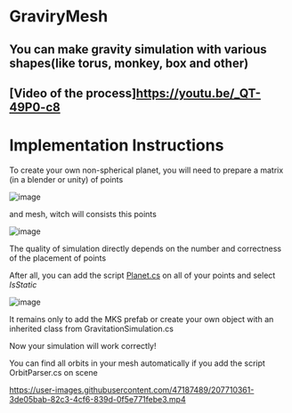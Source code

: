 # GraviryMesh

## You can make gravity simulation with various shapes(like torus, monkey, box and other) ##

## [Video of the process]https://youtu.be/_QT-49P0-c8

# Implementation Instructions

To create your own non-spherical planet, you will need to prepare a matrix (in a blender or unity) of points

![image](https://user-images.githubusercontent.com/47187489/207708890-d5f2eef5-2594-4567-ab2d-4b33f653c545.png)

and mesh, witch will consists this points 

![image](https://user-images.githubusercontent.com/47187489/207708972-c60db526-dec6-4598-9bb7-8bf75d1226ec.png)

The quality of simulation directly depends on the number and correctness of the placement of points

After all, you can add the script   [Planet.cs](https://github.com/Dmitry057/GraviryMesh/blob/main/Assets/Scripts/GravitationSimulation/Planet.cs) on all of your points and select *IsStatic*

![image](https://user-images.githubusercontent.com/47187489/207709589-703d6bae-cb40-473a-8720-4d9b123c7650.png)

It remains only to add the MKS prefab or create your own object with an inherited class from GravitationSimulation.cs

Now your simulation will work correctly!

You can find all orbits in your mesh automatically if you add the script OrbitParser.cs on scene

https://user-images.githubusercontent.com/47187489/207710361-3de05bab-82c3-4cf6-839d-0f5e771febe3.mp4


